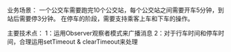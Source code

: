 
业务场景：
一个公交车需要跑完10个公交站，每个公交站之间需要开车5分钟，到站后需要停3分钟。
在停车的阶段，需要支持乘客上车和下车的操作。

主要技术点：
1：运用Observer观察者模式来广播消息
2：对于行车时间和停车时间，合理运用setTimeout & clearTimeout来处理